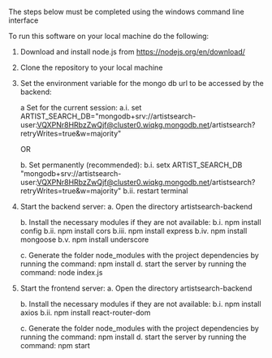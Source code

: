The steps below must be completed using the windows command line interface

To run this software on your local machine do the following:

1. Download and install node.js from https://nodejs.org/en/download/

2. Clone the repository to your local machine

3. Set the environment variable for the mongo db url to be accessed by the backend:

   a Set for the current session:
   a.i. set ARTIST_SEARCH_DB="mongodb+srv://artistsearch-user:VQXPNr8HRbzZwQjf@cluster0.wiqkg.mongodb.net/artistsearch?retryWrites=true&w=majority"

   OR

   b. Set permanently (recommended):
   b.i. setx ARTIST_SEARCH_DB "mongodb+srv://artistsearch-user:VQXPNr8HRbzZwQjf@cluster0.wiqkg.mongodb.net/artistsearch?retryWrites=true&w=majority"
   b.ii. restart terminal

4. Start the backend server:
   a. Open the directory artistsearch-backend

   b. Install the necessary modules if they are not available:
   b.i. npm install config
   b.ii. npm install cors
   b.iii. npm install express
   b.iv. npm install mongoose
   b.v. npm install underscore

   c. Generate the folder node_modules with the project dependencies by running the command: npm install
   d. start the server by running the command: node index.js

5. Start the frontend server:
   a. Open the directory artistsearch-backend

   b. Install the necessary modules if they are not available:
   b.i. npm install axios
   b.ii. npm install react-router-dom

   c. Generate the folder node_modules with the project dependencies by running the command: npm install
   d. start the server by running the command: npm start
